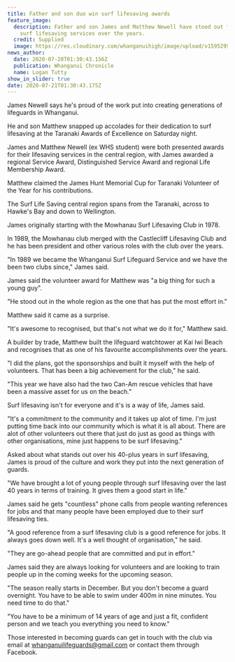 ```yaml
---
title: Father and son duo win surf lifesaving awards
feature_image:
  description: Father and son James and Matthew Newell have stood out for their
    surf lifesaving services over the years.
  credit: Supplied
  image: https://res.cloudinary.com/whanganuihigh/image/upload/v1595295162/News/Matthew_Newell_ex._chron_20.7.20_photo_supplied.jpg
news_author:
  date: 2020-07-20T01:30:43.156Z
  publication: Whanganui Chronicle
  name: Logan Tutty
show_in_slider: true
date: 2020-07-21T01:30:43.175Z
---
```

James Newell says he's proud of the work put into creating generations of lifeguards in Whanganui.

He and son Matthew snapped up accolades for their dedication to surf lifesaving at the Taranaki Awards of Excellence on Saturday night.

James and Matthew Newell (ex WHS student) were both presented awards for their lifesaving services in the central region, with James awarded a regional Service Award, Distinguished Service Award and regional Life Membership Award.

Matthew claimed the James Hunt Memorial Cup for Taranaki Volunteer of the Year for his contributions.

The Surf Life Saving central region spans from the Taranaki, across to Hawke's Bay and down to Wellington.

James originally starting with the Mowhanau Surf Lifesaving Club in 1978.

In 1989, the Mowhanau club merged with the Castlecliff Lifesaving Club and he has been president and other various roles with the club over the years.

"In 1989 we became the Whanganui Surf Lifeguard Service and we have the been two clubs since," James said.

James said the volunteer award for Matthew was "a big thing for such a young guy".

"He stood out in the whole region as the one that has put the most effort in."

Matthew said it came as a surprise.

"It's awesome to recognised, but that's not what we do it for," Matthew said.

A builder by trade, Matthew built the lifeguard watchtower at Kai Iwi Beach and recognises that as one of his favourite accomplishments over the years.

"I did the plans, got the sponsorships and built it myself with the help of volunteers. That has been a big achievement for the club," he said.

"This year we have also had the two Can-Am rescue vehicles that have been a massive asset for us on the beach."

Surf lifesaving isn't for everyone and it's is a way of life, James said.

"It's a commitment to the community and it takes up alot of time. I'm just putting time back into our community which is what it is all about. There are alot of other volunteers out there that just do just as good as things with other organisations, mine just happens to be surf lifesaving."

Asked about what stands out over his 40-plus years in surf lifesaving, James is proud of the culture and work they put into the next generation of guards.

"We have brought a lot of young people through surf lifesaving over the last 40 years in terms of training. It gives them a good start in life."

James said he gets "countless" phone calls from people wanting references for jobs and that many people have been employed due to their surf lifesaving ties.

"A good reference from a surf lifesaving club is a good reference for jobs. It always goes down well. It's a well thought of organisation," he said.

"They are go-ahead people that are committed and put in effort."

James said they are always looking for volunteers and are looking to train people up in the coming weeks for the upcoming season.

"The season really starts in December. But you don't become a guard overnight. You have to be able to swim under 400m in nine minutes. You need time to do that."

"You have to be a minimum of 14 years of age and just a fit, confident person and we teach you everything you need to know."

Those interested in becoming guards can get in touch with the club via email at whanganuilifeguards@gmail.com or contact them through Facebook.